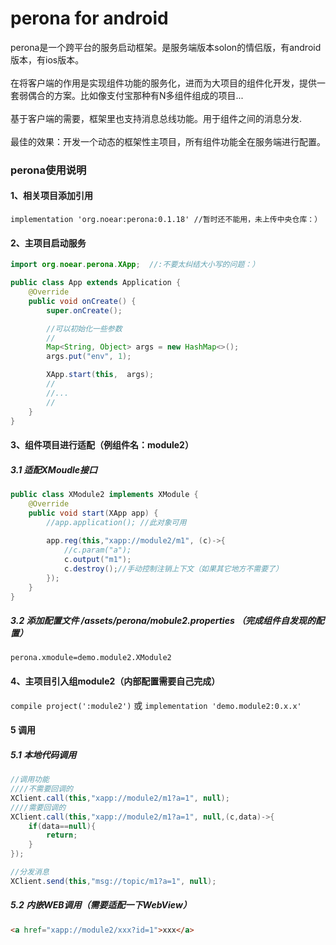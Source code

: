 # perona for android
perona是一个跨平台的服务启动框架。是服务端版本solon的情侣版，有android版本，有ios版本。<br/>
<br/>
在将客户端的作用是实现组件功能的服务化，进而为大项目的组件化开发，提供一套弱偶合的方案。比如像支付宝那种有N多组件组成的项目...<br/>
<br/>
基于客户端的需要，框架里也支持消息总线功能。用于组件之间的消息分发.<br/>
<br/>
最佳的效果：开发一个动态的框架性主项目，所有组件功能全在服务端进行配置。
<br/>

### perona使用说明

#### 1、相关项目添加引用

`implementation 'org.noear:perona:0.1.18' //暂时还不能用，未上传中央仓库：）`

#### 2、主项目启动服务
```java
import org.noear.perona.XApp;  //:不要太纠结大小写的问题：）

public class App extends Application {
    @Override
    public void onCreate() {
        super.onCreate();

        //可以初始化一些参数
        //
        Map<String, Object> args = new HashMap<>();
        args.put("env", 1);

        XApp.start(this,  args);
        //
        //...
        //
    }
}

```

#### 3、组件项目进行适配（例组件名：module2）
##### 3.1 适配XMoudle接口
```java
public class XModule2 implements XModule {
    @Override
    public void start(XApp app) {
        //app.application(); //此对象可用
        
        app.reg(this,"xapp://module2/m1", (c)->{
            //c.param("a");
            c.output("m1");
            c.destroy();//手动控制注销上下文（如果其它地方不需要了）
        });
    }
}
```
##### 3.2 添加配置文件 /assets/perona/mobule2.properties （完成组件自发现的配置）
`perona.xmodule=demo.module2.XModule2`

#### 4、主项目引入组module2（内部配置需要自己完成）
`compile project(':module2')`
或
`implementation 'demo.module2:0.x.x'`

#### 5 调用
##### 5.1 本地代码调用
```java
//调用功能
////不需要回调的
XClient.call(this,"xapp://module2/m1?a=1", null);
////需要回调的
XClient.call(this,"xapp://module2/m1?a=1", null,(c,data)->{
    if(data==null){
        return;
    }
});

//分发消息
XClient.send(this,"msg://topic/m1?a=1", null);
```
##### 5.2 内嵌WEB调用（需要适配一下WebView）
```html
<a href="xapp://module2/xxx?id=1">xxx</a>
```

